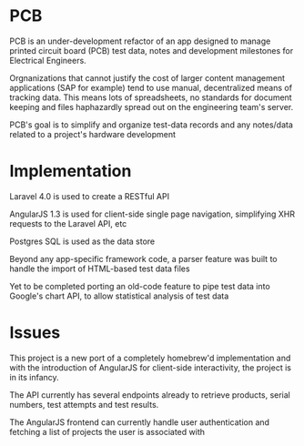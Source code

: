 PCB
===
PCB is an under-development refactor of an app designed to manage printed circuit board (PCB) test data, notes and development milestones for Electrical Engineers.

Orgnanizations that cannot justify the cost of larger content management applications (SAP for example) tend to use manual, decentralized means of tracking data. This means lots of spreadsheets, no standards for document keeping and files haphazardly spread out on the engineering team's server.

PCB's goal is to simplify and organize test-data records and any notes/data related to a project's hardware development

Implementation
==============
Laravel 4.0 is used to create a RESTful API

AngularJS 1.3 is used for client-side single page navigation, simplifying XHR requests to the Laravel API, etc

Postgres SQL is used as the data store

Beyond any app-specific framework code, a parser feature was built to handle the import of HTML-based test data files

Yet to be completed porting an old-code feature to pipe test data into Google's chart API, to allow statistical analysis of test data

Issues
======
This project is a new port of a completely homebrew'd implementation and with the introduction of AngularJS for client-side interactivity, the project is in its infancy.

The API currently has several endpoints already to retrieve products, serial numbers, test attempts and test results.

The AngularJS frontend can currently handle user authentication and fetching a list of projects the user is associated with